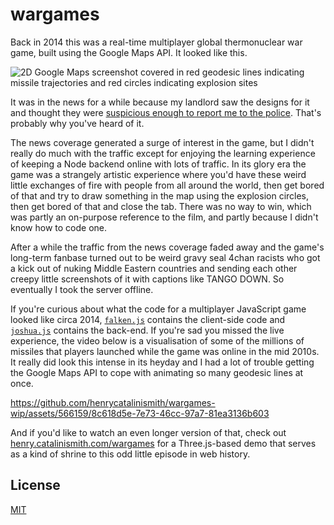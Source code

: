 wargames
========

Back in 2014 this was a real-time multiplayer global thermonuclear war game, built using the Google Maps API. It looked like this.

![2D Google Maps screenshot covered in red geodesic lines indicating missile trajectories and red circles indicating explosion sites](https://henry.catalinismith.com/2024/02/13/wargames.png)

It was in the news for a while because my landlord saw the designs for it and thought they were [suspicious enough to report me to the police](https://www.theguardian.com/technology/2014/aug/26/police-video-game-developer-global-thermonuclear-war-plans). That's probably why you've heard of it.

The news coverage generated a surge of interest in the game, but I didn't really do much with the traffic except for enjoying the learning experience of keeping a Node backend online with lots of traffic. In its glory era the game was a strangely artistic experience where you'd have these weird little exchanges of fire with people from all around the world, then get bored of that and try to draw something in the map using the explosion circles, then get bored of that and close the tab. There was no way to win, which was partly an on-purpose reference to the film, and partly because I didn't know how to code one.

After a while the traffic from the news coverage faded away and the game's long-term fanbase turned out to be weird gravy seal 4chan racists who got a kick out of nuking Middle Eastern countries and sending each other creepy little screenshots of it with captions like TANGO DOWN. So eventually I took the server offline.

If you're curious about what the code for a multiplayer JavaScript game looked like circa 2014, [`falken.js`](https://codeberg.org/henrycatalinismith/wargames/src/branch/main/src/falken.js) contains the client-side code and [`joshua.js`](https://codeberg.org/henrycatalinismith/wargames/src/branch/main/src/joshua.js) contains the back-end. If you're sad you missed the live experience, the video below is a visualisation of some of the millions of missiles that players launched while the game was online in the mid 2010s. It really did look this intense in its heyday and I had a lot of trouble getting the Google Maps API to cope with animating so many geodesic lines at once.

https://github.com/henrycatalinismith/wargames-wip/assets/566159/8c618d5e-7e73-46cc-97a7-81ea3136b603

And if you'd like to watch an even longer version of that, check out [henry.catalinismith.com/wargames](https://henry.catalinismith.com/wargames) for a Three.js-based demo that serves as a kind of shrine to this odd little episode in web history.

## License

[MIT](https://codeberg.org/henrycatalinismith/wargames/src/branch/main/license)
